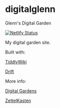 # digitalglenn
Glenn's Digital Garden

[![Netlify Status](https://api.netlify.com/api/v1/badges/3f6e7720-97b8-4249-991f-b2e1366813ab/deploy-status)](https://app.netlify.com/sites/determined-snyder-4870c8/deploys)

My digital garden site.

Built with:

[TiddlyWiki](https://tiddlywiki.com/)

[Drift](https://akhater.github.io/drift/)

More info:

[Digital Gardens](https://maggieappleton.com/garden-history)

[ZettelKasten](https://zettelkasten.de/introduction/)
